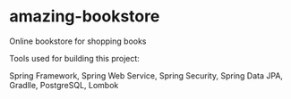 # amazing-bookstore
Online bookstore for shopping books

Tools used for building this project:

Spring Framework,
Spring Web Service,
Spring Security,
Spring Data JPA,
Gradlle,
PostgreSQL,
Lombok
